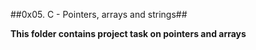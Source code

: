 ##0x05. C - Pointers, arrays and strings##

**This folder contains project task on pointers and arrays**